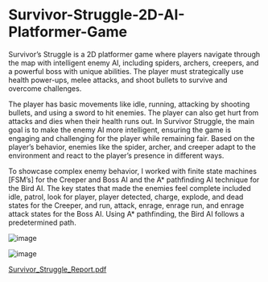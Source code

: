 # Survivor-Struggle-2D-AI-Platformer-Game
Survivor’s Struggle is a 2D platformer game where players navigate through the map with intelligent enemy AI, including spiders, archers, creepers, and a powerful boss with unique abilities. The player must strategically use health power-ups, melee attacks, and shoot bullets to survive and overcome challenges.

The player has basic movements like idle, running, attacking by shooting bullets, and using a sword to hit enemies. The player can also get hurt from attacks and dies when their health runs out. In Survivor Struggle, the main goal is to make the enemy AI more intelligent, ensuring the game is engaging and challenging for the player while remaining fair. Based on the player’s behavior, enemies like the spider, archer, and creeper adapt to the environment and react to the player’s presence in different ways.

To showcase complex enemy behavior, I worked with finite state machines [FSM’s] for the Creeper and Boss AI and the A* pathfinding AI technique for the Bird AI. The key states that made the enemies feel complete included idle, patrol, look for player, player detected, charge, explode, and dead states for the Creeper, and run, attack, enrage, enrage run, and enrage attack states for the Boss AI. Using A* pathfinding, the Bird AI follows a predetermined path.


![image](https://github.com/user-attachments/assets/3a82acad-10c6-497b-857a-1bd9e502c461)

![image](https://github.com/user-attachments/assets/bd046190-0a68-4b8b-8697-4582544a1a70)




[Survivor_Struggle_Report.pdf](https://github.com/user-attachments/files/18712112/Survivor_Struggle_Report.pdf)

